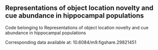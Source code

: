 ## Representations of object location novelty and cue abundance in hippocampal populations

Code belonging to Representations of object location novelty and cue abundance in hippocampal populations

Corresponding data available at: 10.6084/m9.figshare.29821451

